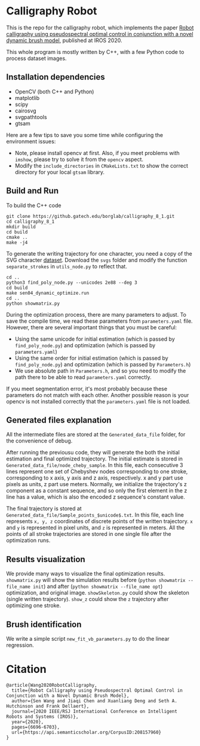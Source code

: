 # Calligraphy Robot
This is the repo for the calligraphy robot, which implements the paper [Robot calligraphy using pseudospectral optimal control in conjunction with a novel dynamic brush model](https://arxiv.org/abs/2003.01565), published at IROS 2020.

This whole program is mostly written by C++, with a few Python code to process dataset images.

## Installation dependencies
- OpenCV (both C++ and Python)
- matplotlib
- scipy
- cairosvg
- svgpathtools
- gtsam

Here are a few tips to save you some time while configuring the environment issues:
- Note, please install opencv at first. Also, if you meet problems with `imshow`, please try to solve it from the `opencv` aspect.
- Modify the `include_directories` in `CMakeLists.txt` to show the correct directory for your local `gtsam` library.


## Build and Run
To build the C++ code
```
git clone https://github.gatech.edu/borglab/calligraphy_8_1.git
cd calligraphy_8_1
mkdir build
cd build
cmake ..
make -j4
```
To generate the writing trajectory for one character, you need a copy of the SVG character [dataset](https://github.com/skishore/makemeahanzi/tree/master/svgs). Download the `svgs` folder and modify the function `separate_strokes` in `utils_node.py` to reflect that. 
```
cd ..
python3 find_poly_node.py --unicodes 2e88 --deg 3
cd build
make sen04_dynamic_optimize.run
cd ..
python showmatrix.py
```
During the optimization process, there are many parameters to adjust. To save the compile time, we read these parameters from `parameters.yaml` file. However, there are several important things that you must be careful:
- Using the same unicode for initial estimation (which is passed by `find_poly_node.py`) and optimization (which is passed by `parameters.yaml`)
- Using the same order for initial estimation (which is passed by `find_poly_node.py`) and optimization (which is passed by `Parameters.h`)
- We use absolute path in `Parameters.h`, and so you need to modify the path there to be able to read `parameters.yaml` correctly.

If you meet segmentation error, it's most probably because these parameters do not match with each other. Another possible reason is your opencv is not installed correctly that the `parameters.yaml` file is not loaded.

## Generated files explanation
All the intermediate files are stored at the `Generated_data_file` folder, for the convenience of debug.

After running the previousu code, they will generate the both the initial estimation and final optimized trajectory. The initial estimate is stored in `Generated_data_file/node_cheby_sample`. In this file, each consecutive 3 lines represent one set of Chebyshev nodes corresponding to one stroke, corresponding to x axis, y axis and z axis, respectively. x and y part use pixels as units, z part use meters. Normally, we initialize the trajectory's z component as a constant sequence, and so only the first element in the z line has a value, which is also the encoded z sequence's constant value.

The final trajectory is stored at `Generated_data_file/Sample_points_$unicode$.txt`. In this file, each line represents `x, y, z` coordinates of discrete points of the written trajectory. `x` and `y` is represented in pixel units, and `z` is represented in meters. All the points of all stroke trajectories are stored in one single file after the optimization runs.

## Results visualization
We provide many ways to visualize the final optimization results. `showmatrix.py` will show the simulation results before (`python showmatrix --file_name init`) and after (`python showmatrix --file_name opt`) optimization, and original image. `showSkeleton.py` could show the skeleton (single written trajectory). `show_z` could show the `z` trajectory after optimizing one stroke.

## Brush identification
We write a simple script `new_fit_vb_parameters.py` to do the linear regression.

# Citation
```
@article{Wang2020RobotCalligraphy,
  title={Robot Calligraphy using Pseudospectral Optimal Control in Conjunction with a Novel Dynamic Brush Model},
  author={Sen Wang and Jiaqi Chen and Xuanliang Deng and Seth A. Hutchinson and Frank Dellaert},
  journal={2020 IEEE/RSJ International Conference on Intelligent Robots and Systems (IROS)},
  year={2020},
  pages={6696-6703},
  url={https://api.semanticscholar.org/CorpusID:208157960}
}
```

